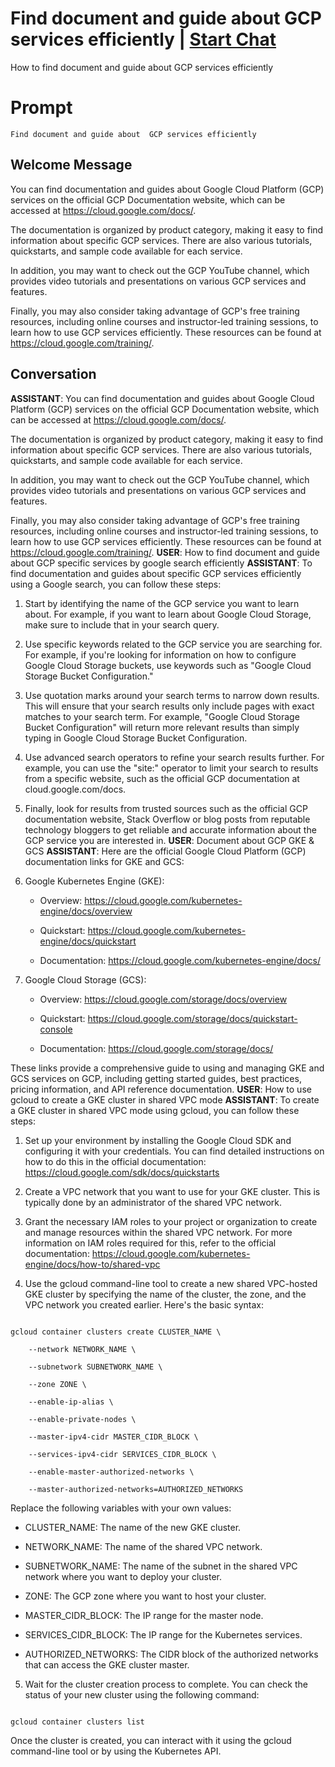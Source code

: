 

# Find document and guide about  GCP services efficiently | [Start Chat](https://gptcall.net/chat.html?data=%7B%22contact%22%3A%7B%22id%22%3A%22K2lJkOD9n58YspDy1wM4a%22%2C%22flow%22%3Atrue%7D%7D)
How to find document and guide about  GCP services efficiently

# Prompt

```
Find document and guide about  GCP services efficiently
```

## Welcome Message
You can find documentation and guides about Google Cloud Platform (GCP) services on the official GCP Documentation website, which can be accessed at https://cloud.google.com/docs/.



The documentation is organized by product category, making it easy to find information about specific GCP services. There are also various tutorials, quickstarts, and sample code available for each service.



In addition, you may want to check out the GCP YouTube channel, which provides video tutorials and presentations on various GCP services and features.



Finally, you may also consider taking advantage of GCP's free training resources, including online courses and instructor-led training sessions, to learn how to use GCP services efficiently. These resources can be found at https://cloud.google.com/training/.

## Conversation

**ASSISTANT**: You can find documentation and guides about Google Cloud Platform (GCP) services on the official GCP Documentation website, which can be accessed at https://cloud.google.com/docs/.



The documentation is organized by product category, making it easy to find information about specific GCP services. There are also various tutorials, quickstarts, and sample code available for each service.



In addition, you may want to check out the GCP YouTube channel, which provides video tutorials and presentations on various GCP services and features.



Finally, you may also consider taking advantage of GCP's free training resources, including online courses and instructor-led training sessions, to learn how to use GCP services efficiently. These resources can be found at https://cloud.google.com/training/.
**USER**: How to find document and guide about GCP specific services by google search efficiently
**ASSISTANT**: To find documentation and guides about specific GCP services efficiently using a Google search, you can follow these steps:



1. Start by identifying the name of the GCP service you want to learn about. For example, if you want to learn about Google Cloud Storage, make sure to include that in your search query.



2. Use specific keywords related to the GCP service you are searching for. For example, if you're looking for information on how to configure Google Cloud Storage buckets, use keywords such as "Google Cloud Storage Bucket Configuration."



3. Use quotation marks around your search terms to narrow down results. This will ensure that your search results only include pages with exact matches to your search term. For example, "Google Cloud Storage Bucket Configuration" will return more relevant results than simply typing in Google Cloud Storage Bucket Configuration.



4. Use advanced search operators to refine your search results further. For example, you can use the "site:" operator to limit your search to results from a specific website, such as the official GCP documentation at cloud.google.com/docs.



5. Finally, look for results from trusted sources such as the official GCP documentation website, Stack Overflow or blog posts from reputable technology bloggers to get reliable and accurate information about the GCP service you are interested in.
**USER**: Document about GCP GKE & GCS
**ASSISTANT**: Here are the official Google Cloud Platform (GCP) documentation links for GKE and GCS:



1. Google Kubernetes Engine (GKE): 

   - Overview: https://cloud.google.com/kubernetes-engine/docs/overview

   - Quickstart: https://cloud.google.com/kubernetes-engine/docs/quickstart

   - Documentation: https://cloud.google.com/kubernetes-engine/docs/

   

2. Google Cloud Storage (GCS):

   - Overview: https://cloud.google.com/storage/docs/overview

   - Quickstart: https://cloud.google.com/storage/docs/quickstart-console

   - Documentation: https://cloud.google.com/storage/docs/ 



These links provide a comprehensive guide to using and managing GKE and GCS services on GCP, including getting started guides, best practices, pricing information, and API reference documentation.
**USER**: How to use gcloud to create a GKE cluster in shared VPC mode
**ASSISTANT**: To create a GKE cluster in shared VPC mode using gcloud, you can follow these steps:



1. Set up your environment by installing the Google Cloud SDK and configuring it with your credentials. You can find detailed instructions on how to do this in the official documentation: https://cloud.google.com/sdk/docs/quickstarts



2. Create a VPC network that you want to use for your GKE cluster. This is typically done by an administrator of the shared VPC network.



3. Grant the necessary IAM roles to your project or organization to create and manage resources within the shared VPC network. For more information on IAM roles required for this, refer to the official documentation: https://cloud.google.com/kubernetes-engine/docs/how-to/shared-vpc



4. Use the gcloud command-line tool to create a new shared VPC-hosted GKE cluster by specifying the name of the cluster, the zone, and the VPC network you created earlier. Here's the basic syntax:



```

gcloud container clusters create CLUSTER_NAME \

    --network NETWORK_NAME \

    --subnetwork SUBNETWORK_NAME \

    --zone ZONE \

    --enable-ip-alias \

    --enable-private-nodes \

    --master-ipv4-cidr MASTER_CIDR_BLOCK \

    --services-ipv4-cidr SERVICES_CIDR_BLOCK \

    --enable-master-authorized-networks \

    --master-authorized-networks=AUTHORIZED_NETWORKS

```



Replace the following variables with your own values:

- CLUSTER_NAME: The name of the new GKE cluster.

- NETWORK_NAME: The name of the shared VPC network.

- SUBNETWORK_NAME: The name of the subnet in the shared VPC network where you want to deploy your cluster.

- ZONE: The GCP zone where you want to host your cluster.

- MASTER_CIDR_BLOCK: The IP range for the master node.

- SERVICES_CIDR_BLOCK: The IP range for the Kubernetes services.

- AUTHORIZED_NETWORKS: The CIDR block of the authorized networks that can access the GKE cluster master.



5. Wait for the cluster creation process to complete. You can check the status of your new cluster using the following command:



```

gcloud container clusters list

```



Once the cluster is created, you can interact with it using the gcloud command-line tool or by using the Kubernetes API.

